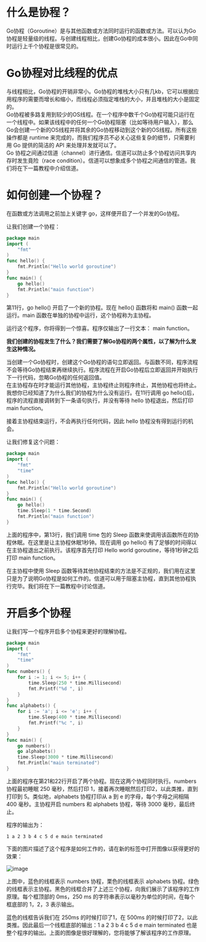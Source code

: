 # 什么是协程？
Go协程（Goroutine）是与其他函数或方法同时运行的函数或方法。可以认为Go协程是轻量级的线程。与创建线程相比，创建Go协程的成本很小。因此在Go中同时运行上千个协程是很常见的。

# Go协程对比线程的优点
与线程相比，Go协程的开销非常小。Go协程的堆栈大小只有几kb，它可以根据应用程序的需要而增长和缩小，而线程必须指定堆栈的大小，并且堆栈的大小是固定的。<br>
Go协程被多路复用到较少的OS线程。在一个程序中数千个Go协程可能只运行在一个线程中。如果该线程中的任何一个Go协程阻塞（比如等待用户输入），那么Go会创建一个新的OS线程并将其余的Go协程移动到这个新的OS线程。所有这些操作都是 runtime 来完成的，而我们程序员不必关心这些复杂的细节，只需要利用 Go 提供的简洁的 API 来处理并发就可以了。<br>
Go 协程之间通过信道（channel）进行通信。信道可以防止多个协程访问共享内存时发生竟险（race condition）。信道可以想象成多个协程之间通信的管道。我们将在下一篇教程中介绍信道。<br>

# 如何创建一个协程？
在函数或方法调用之前加上关键字 go，这样便开启了一个并发的Go协程。

让我们创建一个协程：
```go
package main
import (  
    "fmt"
)
func hello() {  
    fmt.Println("Hello world goroutine")
}
func main() {  
    go hello()
    fmt.Println("main function")
}
````
第11行，go hello() 开启了一个新的协程。现在 hello() 函数将和 main() 函数一起运行。main 函数在单独的协程中运行，这个协程称为主协程。

运行这个程序，你将得到一个惊喜。程序仅输出了一行文本： main function。

**我们创建的协程发生了什么？我们需要了解Go协程的两个属性，以了解为什么发生这种情况。**

当创建一个Go协程时，创建这个Go协程的语句立即返回。与函数不同，程序流程不会等待Go协程结束再继续执行。程序流程在开启Go协程后立即返回并开始执行下一行代码，忽略Go协程的任何返回值。<br>
在主协程存在时才能运行其他协程，主协程终止则程序终止，其他协程也将终止。<br>
我想你已经知道了为什么我们的协程为什么没有运行。在11行调用 go hello()后，程序的流程直接调转到下一条语句执行，并没有等待 hello 协程退出，然后打印 main function。<br>

接着主协程结束运行，不会再执行任何代码，因此 hello 协程没有得到运行的机会。

让我们修复这个问题：
```go
package main
import (  
    "fmt"
    "time"
)
func hello() {  
    fmt.Println("Hello world goroutine")
}
func main() {  
    go hello()
    time.Sleep(1 * time.Second)
    fmt.Println("main function")
}
```
上面的程序中，第13行，我们调用 time 包的 Sleep 函数来使调用该函数所在的协程休眠。在这里是让主协程休眠1秒钟。现在调用 go hello() 有了足够的时间得以在主协程退出之前执行。该程序首先打印 Hello world goroutine，等待1秒钟之后打印 main function。

在主协程中使用 Sleep 函数等待其他协程结束的方法是不正规的，我们用在这里只是为了说明Go协程是如何工作的。信道可以用于阻塞主协程，直到其他协程执行完毕。我们将在下一篇教程中讨论信道。

# 开启多个协程
让我们写一个程序开启多个协程来更好的理解协程。
```go
package main
import (  
    "fmt"
    "time"
)
func numbers() {  
    for i := 1; i <= 5; i++ {
        time.Sleep(250 * time.Millisecond)
        fmt.Printf("%d ", i)
    }
}
func alphabets() {  
    for i := 'a'; i <= 'e'; i++ {
        time.Sleep(400 * time.Millisecond)
        fmt.Printf("%c ", i)
    }
}
func main() {  
    go numbers()
    go alphabets()
    time.Sleep(3000 * time.Millisecond)
    fmt.Println("main terminated")
}
```
上面的程序在第21和22行开启了两个协程。现在这两个协程同时执行。numbers 协程最初睡眠 250 毫秒，然后打印 1，接着再次睡眠然后打印2，以此类推，直到打印到 5。类似地，alphabets 协程打印从 a 到 e 的字母，每个字母之间相隔 400 毫秒。主协程开启 numbers 和 alphabets 协程，等待 3000 毫秒，最后终止。

程序的输出为：

    1 a 2 3 b 4 c 5 d e main terminated
    
下面的图片描述了这个程序是如何工作的，请在新的标签中打开图像以获得更好的效果：

![image](https://user-images.githubusercontent.com/87457873/128817121-d9d06e47-3232-4187-a2b7-a595085e2a12.png)


上图中，蓝色的线框表示 numbers 协程，栗色的线框表示 alphabets 协程。绿色的线框表示主协程。黑色的线框合并了上述三个协程，向我们展示了该程序的工作原理。每个框顶部的 0ms，250 ms 的字符串表示以毫秒为单位的时间，在每个框底部的 1，2，3 表示输出。

蓝色的线框告诉我们在 250ms 的时候打印了1，在 500ms 的时候打印了2，以此类推。因此最后一个线框底部的输出：1 a 2 3 b 4 c 5 d e main terminated 也是整个程序的输出。上面的图像是很好理解的，您将能够了解该程序的工作原理。
